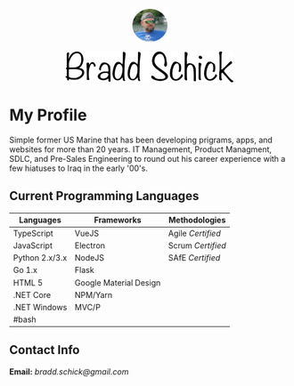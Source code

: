 <p align="center"><img width=12.5% src="https://github.com/braddschick/braddschick/blob/master/me-irl.png"></p>
<p align="center"><img width=60% src="https://github.com/braddschick/braddschick/blob/master/braddschick.png"></p>

# My Profile

  Simple former US Marine that has been developing prigrams, apps, and websites for more than 20 years. IT Management, Product Managment, SDLC, and Pre-Sales Engineering to round out his career experience with a few hiatuses to Iraq in the early '00's.

## Current Programming Languages

|Languages|Frameworks|Methodologies|
|---|---|---|
|TypeScript | VueJS | Agile *Certified*|
|JavaScript | Electron | Scrum *Certified*|
|Python 2.x/3.x | NodeJS | SAfE *Certified*|
|Go 1.x | Flask | |
|HTML 5 | Google Material Design | |
|.NET Core | NPM/Yarn | |
|.NET Windows | MVC/P | |
|#bash | | |

## Contact Info

__Email:__ _bradd.schick@gmail.com_
